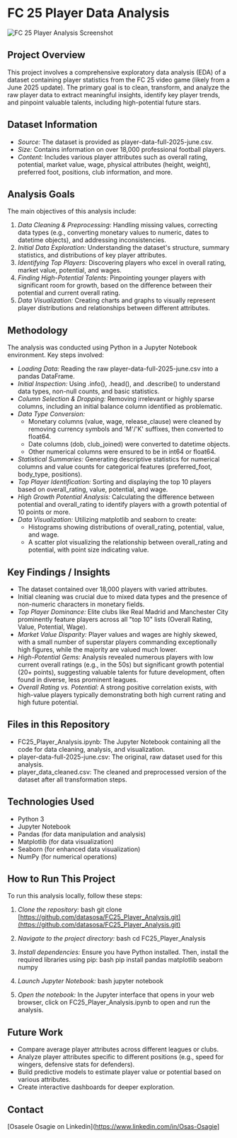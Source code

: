 # FC 25 Player Data Analysis

![FC 25 Player Analysis Screenshot](images/image.png)

## Project Overview

This project involves a comprehensive exploratory data analysis (EDA) of a dataset containing player statistics from the FC 25 video game (likely from a June 2025 update). The primary goal is to clean, transform, and analyze the raw player data to extract meaningful insights, identify key player trends, and pinpoint valuable talents, including high-potential future stars.

## Dataset Information

* *Source:* The dataset is provided as player-data-full-2025-june.csv.
* *Size:* Contains information on over 18,000 professional football players.
* *Content:* Includes various player attributes such as overall rating, potential, market value, wage, physical attributes (height, weight), preferred foot, positions, club information, and more.

## Analysis Goals

The main objectives of this analysis include:

1.  *Data Cleaning & Preprocessing:* Handling missing values, correcting data types (e.g., converting monetary values to numeric, dates to datetime objects), and addressing inconsistencies.
2.  *Initial Data Exploration:* Understanding the dataset's structure, summary statistics, and distributions of key player attributes.
3.  *Identifying Top Players:* Discovering players who excel in overall rating, market value, potential, and wages.
4.  *Finding High-Potential Talents:* Pinpointing younger players with significant room for growth, based on the difference between their potential and current overall rating.
5.  *Data Visualization:* Creating charts and graphs to visually represent player distributions and relationships between different attributes.

## Methodology

The analysis was conducted using Python in a Jupyter Notebook environment. Key steps involved:

* *Loading Data:* Reading the raw player-data-full-2025-june.csv into a pandas DataFrame.
* *Initial Inspection:* Using .info(), .head(), and .describe() to understand data types, non-null counts, and basic statistics.
* *Column Selection & Dropping:* Removing irrelevant or highly sparse columns, including an initial balance column identified as problematic.
* *Data Type Conversion:*
    * Monetary columns (value, wage, release_clause) were cleaned by removing currency symbols and 'M'/'K' suffixes, then converted to float64.
    * Date columns (dob, club_joined) were converted to datetime objects.
    * Other numerical columns were ensured to be in int64 or float64.
* *Statistical Summaries:* Generating descriptive statistics for numerical columns and value counts for categorical features (preferred_foot, body_type, positions).
* *Top Player Identification:* Sorting and displaying the top 10 players based on overall_rating, value, potential, and wage.
* *High Growth Potential Analysis:* Calculating the difference between potential and overall_rating to identify players with a growth potential of 10 points or more.
* *Data Visualization:* Utilizing matplotlib and seaborn to create:
    * Histograms showing distributions of overall_rating, potential, value, and wage.
    * A scatter plot visualizing the relationship between overall_rating and potential, with point size indicating value.

## Key Findings / Insights

* The dataset contained over 18,000 players with varied attributes.
* Initial cleaning was crucial due to mixed data types and the presence of non-numeric characters in monetary fields.
* *Top Player Dominance:* Elite clubs like Real Madrid and Manchester City prominently feature players across all "top 10" lists (Overall Rating, Value, Potential, Wage).
* *Market Value Disparity:* Player values and wages are highly skewed, with a small number of superstar players commanding exceptionally high figures, while the majority are valued much lower.
* *High-Potential Gems:* Analysis revealed numerous players with low current overall ratings (e.g., in the 50s) but significant growth potential (20+ points), suggesting valuable talents for future development, often found in diverse, less prominent leagues.
* *Overall Rating vs. Potential:* A strong positive correlation exists, with high-value players typically demonstrating both high current rating and high future potential.

## Files in this Repository

* FC25_Player_Analysis.ipynb: The Jupyter Notebook containing all the code for data cleaning, analysis, and visualization.
* player-data-full-2025-june.csv: The original, raw dataset used for this analysis.
* player_data_cleaned.csv: The cleaned and preprocessed version of the dataset after all transformation steps.

## Technologies Used

* Python 3
* Jupyter Notebook
* Pandas (for data manipulation and analysis)
* Matplotlib (for data visualization)
* Seaborn (for enhanced data visualization)
* NumPy (for numerical operations)

## How to Run This Project

To run this analysis locally, follow these steps:

1.  *Clone the repository:*
    bash
    git clone [https://github.com/datasosa/FC25_Player_Analysis.git](https://github.com/datasosa/FC25_Player_Analysis.git)
    
2.  *Navigate to the project directory:*
    bash
    cd FC25_Player_Analysis
    
3.  *Install dependencies:* Ensure you have Python installed. Then, install the required libraries using pip:
    bash
    pip install pandas matplotlib seaborn numpy
    
4.  *Launch Jupyter Notebook:*
    bash
    jupyter notebook
    
5.  *Open the notebook:* In the Jupyter interface that opens in your web browser, click on FC25_Player_Analysis.ipynb to open and run the analysis.

## Future Work

* Compare average player attributes across different leagues or clubs.
* Analyze player attributes specific to different positions (e.g., speed for wingers, defensive stats for defenders).
* Build predictive models to estimate player value or potential based on various attributes.
* Create interactive dashboards for deeper exploration.

## Contact

[Osasele Osagie on Linkedin](https://www.linkedin.com/in/Osas-Osagie]
